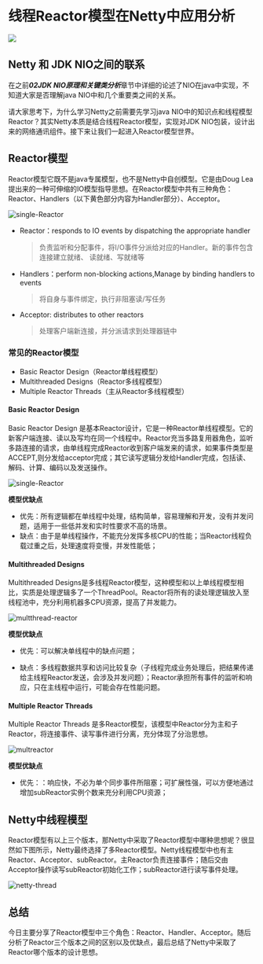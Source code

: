 # 线程Reactor模型在Netty中应用分析

![](https://codingguide-1256975789.cos.ap-beijing.myqcloud.com/codingguide/img/netty.png)



## Netty 和 JDK NIO之间的联系

在之前***02JDK NIO原理和关键类分析***章节中详细的论述了NIO在java中实现，不知道大家是否理解java NIO中和几个重要类之间的关系。

请大家思考下，为什么学习Netty之前需要先学习java NIO中的知识点和线程模型Reactor？其实Netty本质是结合线程Reactor模型，实现对JDK NIO包装，设计出来的网络通讯组件。接下来让我们一起进入Reactor模型世界。



## Reactor模型

Reactor模型它既不是java专属模型，也不是Netty中自创模型。它是由Doug Lea提出来的一种可伸缩的IO模型指导思想。在Reactor模型中共有三种角色：Reactor、Handlers（以下黄色部分内容为Handler部分）、Acceptor。

![single-Reactor](https://codingguide-1256975789.cos.ap-beijing.myqcloud.com/codingguide/img/single-Reactor.png)

- Reactor：responds to IO events by dispatching the appropriate handler

  > 负责监听和分配事件，将I/O事件分派给对应的Handler。新的事件包含连接建⽴就绪、
  > 读就绪、写就绪等

- Handlers：perform non-blocking actions,Manage by binding handlers to events

  > 将⾃身与事件绑定，执⾏⾮阻塞读/写任务

- Acceptor: distributes to other reactors

  > 处理客户端新连接，并分派请求到处理器链中



### 常见的Reactor模型

- Basic Reactor Design（Reactor单线程模型）
- Multithreaded Designs（Reactor多线程模型）
- Multiple Reactor Threads（主从Reactor多线程模型）



#### Basic Reactor Design

Basic Reactor Design 是基本Reactor设计，它是一种Reactor单线程模型。它的新客户端连接、读以及写均在同一个线程中。Reactor充当多路复⽤器⻆⾊，监听多路连接的请求，由单线程完成Reactor收到客户端发来的请求，如果事件类型是ACCEPT,则分发给acceptor完成；其它读写逻辑分发给Handler完成，包括读、解码、计算、编码以及发送操作。

![single-Reactor](https://codingguide-1256975789.cos.ap-beijing.myqcloud.com/codingguide/img/single-Reactor.png)



**模型优缺点**

- 优先：所有逻辑都在单线程中处理，结构简单，容易理解和开发，没有并发问题，适用于一些低并发和实时性要求不高的场景。
- 缺点：由于是单线程操作，不能充分发挥多核CPU的性能；当Reactor线程负载过重之后，处理速度将变慢，并发性能低；

#### Multithreaded Designs

Multithreaded Designs是多线程Reactor模型，这种模型和以上单线程模型相比，实质是处理逻辑多了一个ThreadPool。Reactor将所有的读处理逻辑放入至线程池中，充分利用机器多CPU资源，提高了并发能力。

![multthread-reactor](https://codingguide-1256975789.cos.ap-beijing.myqcloud.com/codingguide/img/multthread-reactor.png)





**模型优缺点**

- 优先：可以解决单线程中的缺点问题；

- 缺点：多线程数据共享和访问⽐较复杂（⼦线程完成业务处理后，把结果传递给主线程Reactor发送，会涉及并发问题）；Reactor承担所有事件的监听和响应，只在主线程中运⾏，可能会存在性能问题。

  

#### Multiple Reactor Threads

Multiple Reactor Threads 是多Reactor模型，该模型中Reactor分为主和子Reactor，将连接事件、读写事件进行分离，充分体现了分治思想。

![multreactor](https://codingguide-1256975789.cos.ap-beijing.myqcloud.com/codingguide/img/multreactor.png)



**模型优缺点**

- 优先：：响应快，不必为单个同步事件所阻塞；可扩展性强，可以⽅便地通过增加subReactor实例个数来充分利⽤CPU资源；



## Netty中线程模型

Reactor模型有以上三个版本，那Netty中采取了Reactor模型中哪种思想呢？很显然如下图所示，Netty最终选择了多Reactor模型。Netty线程模型中也有主Reactor、Acceptor、subReactor。主Reactor负责连接事件；随后交由Acceptor操作读写subReactor初始化工作；subReactor进行读写事件处理。

![netty-thread](https://codingguide-1256975789.cos.ap-beijing.myqcloud.com/codingguide/img/netty-thread.png)



## 总结

今日主要分享了Reactor模型中三个角色：Reactor、Handler、Acceptor。随后分析了Reactor三个版本之间的区别以及优缺点，最后总结了Netty中采取了Reactor哪个版本的设计思想。
